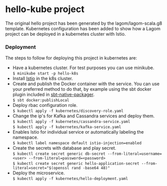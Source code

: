 # hello-kube project

The original hello project has been generated by the lagom/lagom-scala.g8 template. Kubernetes configuration has been added to show how a Lagom project can be deployed in a kubernetes cluster with Istio.

### Deployment

The steps to follow for deploying this project in kubernetes are:

- Have a kubernetes cluster. For test purposes you can use minikube.<br>
`$ minikube start -p hello-k8s`
- Install [Istio](https://istio.io/docs/setup/install/kubernetes/) in the k8s cluster. 
- Create and publish the Docker container with the service. You can use your preferred method to do that, by example using the sbt docker plugin included in [sbt-native-packager](https://www.scala-sbt.org/sbt-native-packager/formats/docker.html).<br>
`$ sbt docker:publishLocal`
- Deploy rbac configuration role.<br>
`$ kubectl apply -f kubernetes/discovery-role.yaml`
- Change the ip's for Kafka and Cassandra services and deploy them.<br>
`$ kubectl apply -f kubernetes/cassandra-service.yaml`<br>
`$ kubectl apply -f kubernetes/kafka-service.yaml`
- Enables Istio for individual service or automatically labeling the namespace.<br>
`$ kubectl label namespace default istio-injection=enabled`
- Create the secrets with database and play secret.<br>
`$ kubectl create secret generic db-secret --from-literal=username=<user> --from-literal=password=<password>`<br>
`$ kubectl create secret generic hello-application-secret --from-literal=secret="$(openssl rand -base64 48)"`
- Deploy the microservice.<br>
`$ kubectl apply -f kubernetes/hello-deployment.yaml`